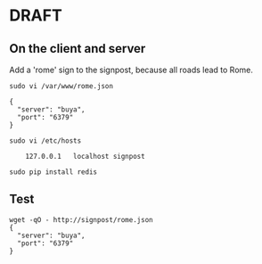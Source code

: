 # DRAFT 

## On the client and server

Add a 'rome' sign to the signpost, because all roads lead to Rome. 

`sudo vi /var/www/rome.json` 

    { 
      "server": "buya",
      "port": "6379" 
    }


`sudo vi /etc/hosts`

        127.0.0.1   localhost signpost

`sudo pip install redis`


## Test 

    wget -qO - http://signpost/rome.json 
    { 
      "server": "buya",
      "port": "6379" 
    }


